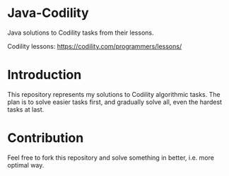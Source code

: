 Java-Codility
============

Java solutions to Codility tasks from their lessons.

Codility lessons: https://codility.com/programmers/lessons/

Introduction
============
This repository represents my solutions to Codility algorithmic tasks. The plan is to solve easier tasks first, and gradually solve all, even the hardest tasks at last.

Contribution
============
Feel free to fork this repository and solve something in better, i.e. more optimal way.

